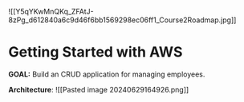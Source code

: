 ![[Y5qYKwMnQKq_ZFAtJ-8zPg_d612840a6c9d46f6bb1569298ec06ff1_Course2Roadmap.jpg]]
# Getting Started with AWS
**GOAL:** Build an CRUD application for managing employees.

**Architecture**:
![[Pasted image 20240629164926.png]]
